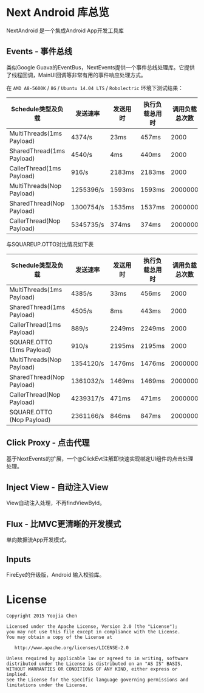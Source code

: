 # Next Android 库总览

NextAndroid 是一个集成Android App开发工具库

## Events - 事件总线

类似Google Guava的EventBus，NextEvents提供一个事件总线处理库。它提供了线程回调，MainUI回调等非常有用的事件响应处理方式。

在 `AMD A8-5600K` / `8G` / `Ubuntu 14.04 LTS` / `Robolectric` 环境下测试结果：

Schedule类型及负载|发送速率|发送用时|执行负载总用时|调用负载总次数
----|----|----|----|----
MultiThreads(1ms Payload)|	 4374/s|		23ms|		457ms|		2000
SharedThread(1ms Payload)|	 4540/s|		4ms|		440ms|		2000
CallerThread(1ms Payload)|	 916/s|		2183ms|		2183ms|		2000
MultiThreads(Nop Payload)|	 1255396/s|		1593ms|		1593ms|		2000000
SharedThread(Nop Payload)|	 1300754/s|		1535ms|		1537ms|		2000000
CallerThread(Nop Payload)|	 5345735/s|		374ms|		374ms|		2000000


与SQUAREUP.OTTO对比情况如下表


Schedule类型及负载|发送速率|发送用时|执行负载总用时|调用负载总次数
----|----|----|----|----
MultiThreads(1ms Payload)|	 4385/s|		33ms|		456ms|		2000
SharedThread(1ms Payload)|	 4505/s|		8ms|		443ms|		2000
CallerThread(1ms Payload)|	 889/s|		2249ms|		2249ms|		2000
SQUARE.OTTO (1ms Payload)|	 910/s|		2195ms|		2195ms|		2000
MultiThreads(Nop Payload)|	 1354120/s|		1476ms|		1476ms|		2000000
SharedThread(Nop Payload)|	 1361032/s|		1469ms|		1469ms|		2000000
CallerThread(Nop Payload)|	 4239317/s|		471ms|		471ms|		2000000
SQUARE.OTTO (Nop Payload)|	 2361166/s|		846ms|		847ms|		2000000

## Click Proxy - 点击代理

基于NextEvents的扩展，一个@ClickEvt注解即快速实现绑定UI组件的点击处理处理。

## Inject View - 自动注入View

View自动注入处理，不再findViewById。

## Flux - 比MVC更清晰的开发模式

单向数据流App开发模式。

## Inputs

FireEye的升级版，Android 输入校验库。

# License

    Copyright 2015 Yoojia Chen

    Licensed under the Apache License, Version 2.0 (the "License");
    you may not use this file except in compliance with the License.
    You may obtain a copy of the License at

       http://www.apache.org/licenses/LICENSE-2.0

    Unless required by applicable law or agreed to in writing, software
    distributed under the License is distributed on an "AS IS" BASIS,
    WITHOUT WARRANTIES OR CONDITIONS OF ANY KIND, either express or implied.
    See the License for the specific language governing permissions and
    limitations under the License.
